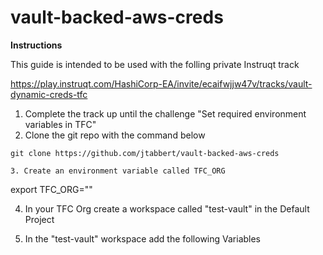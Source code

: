 # vault-backed-aws-creds

**Instructions**

This guide is intended to be used with the folling private Instruqt track

https://play.instruqt.com/HashiCorp-EA/invite/ecaifwjjw47v/tracks/vault-dynamic-creds-tfc

1. Complete the track up until the challenge "Set required environment variables in TFC"
2. Clone the git repo with the command below
```
git clone https://github.com/jtabbert/vault-backed-aws-creds

3. Create an environment variable called TFC_ORG
```
export TFC_ORG="<YourTFC-OrgHere>"

4. In your TFC Org create a workspace called "test-vault" in the Default Project

5. In the "test-vault" workspace add the following Variables


